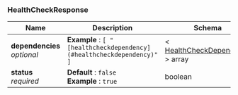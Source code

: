 
<a name="healthcheckresponse"></a>
### HealthCheckResponse

|Name|Description|Schema|
|---|---|---|
|**dependencies**  <br>*optional*|**Example** : `[ "[healthcheckdependency](#healthcheckdependency)" ]`|< [HealthCheckDependency](HealthCheckDependency.md#healthcheckdependency) > array|
|**status**  <br>*required*|**Default** : `false`  <br>**Example** : `true`|boolean|



